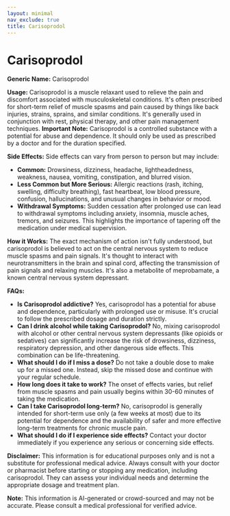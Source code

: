 ```yaml
---
layout: minimal
nav_exclude: true
title: Carisoprodol
---
```


# Carisoprodol

**Generic Name:** Carisoprodol

**Usage:** Carisoprodol is a muscle relaxant used to relieve the pain and discomfort associated with musculoskeletal conditions. It's often prescribed for short-term relief of muscle spasms and pain caused by things like back injuries, strains, sprains, and similar conditions.  It's generally used in conjunction with rest, physical therapy, and other pain management techniques.  **Important Note:** Carisoprodol is a controlled substance with a potential for abuse and dependence. It should only be used as prescribed by a doctor and for the duration specified.

**Side Effects:**  Side effects can vary from person to person but may include:

* **Common:** Drowsiness, dizziness, headache, lightheadedness, weakness, nausea, vomiting, constipation, and blurred vision.
* **Less Common but More Serious:** Allergic reactions (rash, itching, swelling, difficulty breathing),  fast heartbeat, low blood pressure, confusion, hallucinations, and unusual changes in behavior or mood.
* **Withdrawal Symptoms:**  Sudden cessation after prolonged use can lead to withdrawal symptoms including anxiety, insomnia, muscle aches, tremors, and seizures.  This highlights the importance of tapering off the medication under medical supervision.


**How it Works:** The exact mechanism of action isn't fully understood, but carisoprodol is believed to act on the central nervous system to reduce muscle spasms and pain signals. It's thought to interact with neurotransmitters in the brain and spinal cord, affecting the transmission of pain signals and relaxing muscles. It's also a metabolite of meprobamate, a known central nervous system depressant.

**FAQs:**

* **Is Carisoprodol addictive?** Yes, carisoprodol has a potential for abuse and dependence, particularly with prolonged use or misuse.  It's crucial to follow the prescribed dosage and duration strictly.
* **Can I drink alcohol while taking Carisoprodol?** No, mixing carisoprodol with alcohol or other central nervous system depressants (like opioids or sedatives) can significantly increase the risk of drowsiness, dizziness, respiratory depression, and other dangerous side effects.  This combination can be life-threatening.
* **What should I do if I miss a dose?**  Do not take a double dose to make up for a missed one.  Instead, skip the missed dose and continue with your regular schedule.
* **How long does it take to work?** The onset of effects varies, but relief from muscle spasms and pain usually begins within 30-60 minutes of taking the medication.
* **Can I take Carisoprodol long-term?**  No, carisoprodol is generally intended for short-term use only (a few weeks at most) due to its potential for dependence and the availability of safer and more effective long-term treatments for chronic muscle pain.
* **What should I do if I experience side effects?** Contact your doctor immediately if you experience any serious or concerning side effects.


**Disclaimer:** This information is for educational purposes only and is not a substitute for professional medical advice. Always consult with your doctor or pharmacist before starting or stopping any medication, including carisoprodol.  They can assess your individual needs and determine the appropriate dosage and treatment plan.


**Note:** This information is AI-generated or crowd-sourced and may not be accurate. Please consult a medical professional for verified advice.